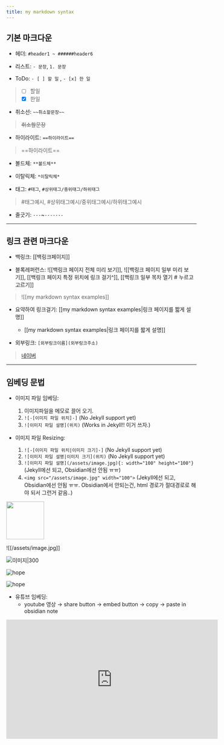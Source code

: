 ```yaml
---
title: my markdown syntax
---
```


## 기본 마크다운
- 헤더: `#header1 ~ ######header6`

- 리스트: `- 문장`, `1. 문장`

- ToDo: `- [ ] 할 일` , `- [x] 한 일`
> - [ ]  할일
> - [x]  한일

- 취소선: `~~취소할문장~~` 
> ~~취소할문장~~

- 하이라이트: `==하이라이트==`
> ==하이라이트==

- 볼드체: `**볼드체**`

- 이탈릭체: `*이탈릭체*`

- 태그: `#태그`, `#상위태그/중위태그/하위태그`
> #태그예시, #상위태그예시/중위태그예시/하위태그예시

- 줄긋기: `---`~`-------`

----------

## 링크 관련 마크다운

- 백링크: \[\[백링크페이지\]\]

- 블록레퍼런스: \!\[\[백링크 페이지 전체 미리 보기\]\], \!\[\[백링크 페이지 일부 미리 보기\]\], \[\[백링크 페이지 특정 위치에 링크 걸기\^\]\], \[\[백링크 일부 목차 열기 \# 누르고 고르기\]\]
> ![[my markdown syntax examples]]

- 요약하여 링크걸기: \[\[my markdown syntax examples|링크 페이지를 짧게 설명\]\]
	- [[my markdown syntax examples|링크 페이지를 짧게 설명]]

- 외부링크: `[외부링크이름](외부링크주소)`
> [네이버](https://naver.com)

---

## 임베딩 문법
- 이미지 파일 임베딩: 
	1. 이미지파일을 메모로 끌어 오기. 
	2. `![-[이미지 파일 위치]-]` (No Jekyll support yet)
	3. `![이미지 파일 설명](위치)` (Works in Jekyll!! 이거 쓰자.)

- 이미지 파일 Resizing:
	1. `![-[이미지 파일 위치|이미지 크기]-]` (No Jekyll support yet)
	2. `![이미지 파일 설명|이미지 크기](위치)` (No Jekyll support yet)
	3. `![이미지 파일 설명](/assets/image.jpg){: width="100" height="100"}` (Jekyll에선 되고, Obsidian에선 안됨 ㅠㅠ)
	4. `<img src="/assets/image.jpg" width="100">` (Jekyll에선 되고, Obsidian에선 안됨 ㅠㅠ. Obsidian에서 안되는건, html 경로가 절대경로로 해야 되서 그런거 같음..)

<img src="/assets/image.jpg" width="100">



![[/assets/image.jpg]]

![이미지|300](/assets/image.jpg)

![hope](/assets/image.jpg)

![hope](../assets/image.jpg)

- 유튜브 임베딩:
	- youtube 영상 $\rightarrow$ share button  $\rightarrow$ embed button  $\rightarrow$ copy  $\rightarrow$ paste in obsidian note 


<iframe width="560" height="315" src="https://www.youtube.com/embed/EdHGrnuCEo4" title="YouTube video player" frameborder="0" allow="accelerometer; autoplay; clipboard-write; encrypted-media; gyroscope; picture-in-picture" allowfullscreen></iframe>


